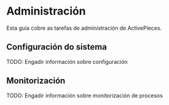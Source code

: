 # Administración

Esta guía cobre as tarefas de administración de ActivePieces.

## Configuración do sistema

TODO: Engadir información sobre configuración

## Monitorización

TODO: Engadir información sobre monitorización de procesos